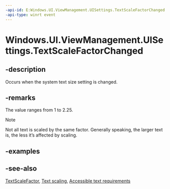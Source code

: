 ```yaml
---
-api-id: E:Windows.UI.ViewManagement.UISettings.TextScaleFactorChanged
-api-type: winrt event
---
```


<!-- Event syntax
public event Windows.Foundation.TypedEventHandler TextScaleFactorChanged<Windows.UI.ViewManagement.UISettings,  object>
-->

# Windows.UI.ViewManagement.UISettings.TextScaleFactorChanged

## -description

Occurs when the system text size setting is changed.

## -remarks

The value ranges from 1 to 2.25.

>[!NOTE]
> Not all text is scaled by the same factor. Generally speaking, the larger text is, the less it’s affected by scaling.

## -examples

## -see-also

[TextScaleFactor](uisettings_textscalefactor.md), [Text scaling](https://docs.microsoft.com/windows/uwp/design/input/text-scaling), [Accessible text requirements](https://docs.microsoft.com/windows/uwp/design/accessibility/accessible-text-requirements)
